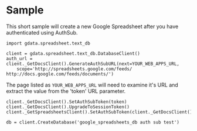 # Sample #

This short sample will create a new Google Spreadsheet after you have authenticated using AuthSub.

```
import gdata.spreadsheet.text_db

client = gdata.spreadsheet.text_db.DatabaseClient()
auth_url = client._GetDocsClient().GenerateAuthSubURL(next=YOUR_WEB_APPS_URL,
    scope='http://spreadsheets.google.com/feeds/ http://docs.google.com/feeds/documents/')
```

The page listed as `YOUR_WEB_APPS_URL` will need to examine it's URL and extract the value from the 'token' URL parameter.

```
client._GetDocsClient().SetAuthSubToken(token)
client._GetDocsClient().UpgradeToSessionToken()
client._GetSpreadsheetsClient().SetAuthSubToken(client._GetDocsClient().GetAuthSubToken())

db = client.CreateDatabase('google_spreadsheets_db auth sub test')
```
